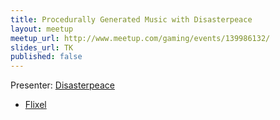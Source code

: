 ```yaml
---
title: Procedurally Generated Music with Disasterpeace
layout: meetup
meetup_url: http://www.meetup.com/gaming/events/139986132/
slides_url: TK
published: false
---
```


Presenter: [Disasterpeace](http://disasterpeace.com)

- [Flixel](http://www.flixel.org)

